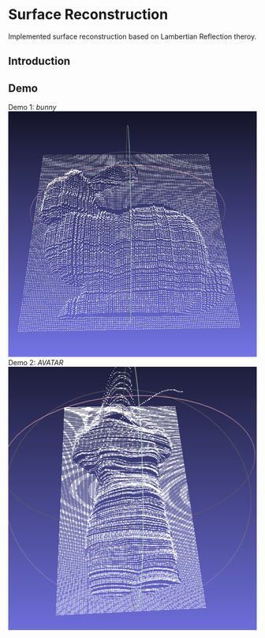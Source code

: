 # Surface Reconstruction
Implemented surface reconstruction based on Lambertian Reflection theroy. 

## Introduction

## Demo
Demo 1: *bunny*
<img src="demo1.PNG" />
Demo 2: *AVATAR*
<img src="demo2.PNG" />

